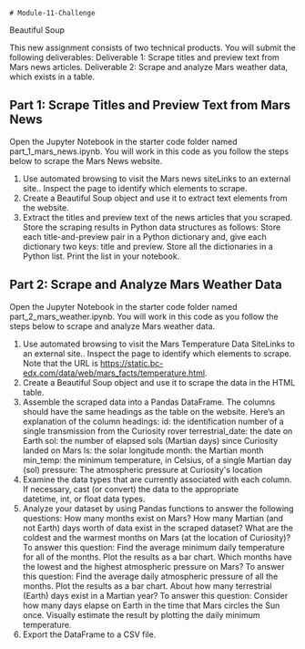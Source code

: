     # Module-11-Challenge
Beautiful Soup

This new assignment consists of two technical products. You will submit the following deliverables:
  Deliverable 1: Scrape titles and preview text from Mars news articles.
  Deliverable 2: Scrape and analyze Mars weather data, which exists in a table.

## Part 1: Scrape Titles and Preview Text from Mars News
Open the Jupyter Notebook in the starter code folder named part_1_mars_news.ipynb. You will work in this code as you follow the steps below to scrape the Mars News website.

1. Use automated browsing to visit the Mars news siteLinks to an external site.. Inspect the page to identify which elements to scrape.
2. Create a Beautiful Soup object and use it to extract text elements from the website.
3. Extract the titles and preview text of the news articles that you scraped. Store the scraping results in Python data structures as 
   follows:
  Store each title-and-preview pair in a Python dictionary and, give each dictionary two keys: title and preview. 
  Store all the dictionaries in a Python list.
  Print the list in your notebook.

## Part 2: Scrape and Analyze Mars Weather Data
Open the Jupyter Notebook in the starter code folder named part_2_mars_weather.ipynb. You will work in this code as you follow the steps below to scrape and analyze Mars weather data.

1. Use automated browsing to visit the Mars Temperature Data SiteLinks to an external site.. Inspect the page to identify which elements to 
   scrape. Note that the URL is https://static.bc-edx.com/data/web/mars_facts/temperature.html.
2. Create a Beautiful Soup object and use it to scrape the data in the HTML table.
3. Assemble the scraped data into a Pandas DataFrame.
   The columns should have the same headings as the table on the website. Here’s an explanation of the column headings:
  id: the identification number of a single transmission from the Curiosity rover
  terrestrial_date: the date on Earth
  sol: the number of elapsed sols (Martian days) since Curiosity landed on Mars
  ls: the solar longitude
  month: the Martian month
  min_temp: the minimum temperature, in Celsius, of a single Martian day (sol)
  pressure: The atmospheric pressure at Curiosity's location
4. Examine the data types that are currently associated with each column. If necessary, cast (or convert) the data to the appropriate     
   datetime, int, or float data types.
5. Analyze your dataset by using Pandas functions to answer the following questions:
  How many months exist on Mars?
  How many Martian (and not Earth) days worth of data exist in the scraped dataset?
  What are the coldest and the warmest months on Mars (at the location of Curiosity)? To answer this question:
    Find the average minimum daily temperature for all of the months.
    Plot the results as a bar chart.
  Which months have the lowest and the highest atmospheric pressure on Mars? To answer this question:
    Find the average daily atmospheric pressure of all the months.
    Plot the results as a bar chart.
  About how many terrestrial (Earth) days exist in a Martian year? To answer this question:
    Consider how many days elapse on Earth in the time that Mars circles the Sun once.
    Visually estimate the result by plotting the daily minimum temperature.
6. Export the DataFrame to a CSV file.

